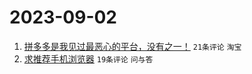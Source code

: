 # 2023-09-02

1. [拼多多是我见过最恶心的平台，没有之一！](https://www.v2ex.com/t/970281) `21条评论` `淘宝`
1. [求推荐手机浏览器](https://www.v2ex.com/t/970283) `19条评论` `问与答`
